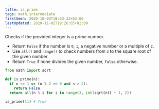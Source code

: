 ```yaml
---
title: is_prime
tags: math,intermediate
firstSeen: 2020-10-03T18:03:32+03:00
lastUpdated: 2020-11-02T19:28:05+02:00
---
```


Checks if the provided integer is a prime number.

- Return `False` if the number is `0`, `1`, a negative number or a multiple of `2`.
- Use `all()` and `range()` to check numbers from `3` to the square root of the given number.
- Return `True` if none divides the given number, `False` otherwise.

```py
from math import sqrt

def is_prime(n):
  if n <= 1 or (n % 2 == 0 and n > 2): 
    return False
  return all(n % i for i in range(3, int(sqrt(n)) + 1, 2))
```

```py
is_prime(11) # True
```
